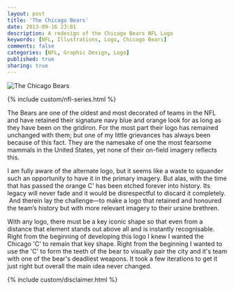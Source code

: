 ```yaml
---
layout: post
title: 'The Chicago Bears'
date: 2013-09-16 23:01
description: A redesign of the Chicago Bears NFL Logo
keywords: [NFL, Illustrations, Logo, Chicago Bears]
comments: false
categories: [NFL, Graphic Design, Logo]
published: true
sharing: true
---
```


<div class="post-thumb">
    <img src="{{ root_url }}/assets/images/work/blog/NFCN-Chicago.jpg" alt="The Chicago Bears" />
</div>

{% include custom/nfl-series.html %}

The Bears are one of the oldest and most decorated of teams in the NFL and have retained their signature navy blue and orange look for as long as they have been on the gridiron. For the most part their logo has remained unchanged with them; but one of my little grievances has always been because of this fact. They are the namesake of one the most fearsome mammals in the United States, yet none of their on-field imagery reflects this.

I am fully aware of the alternate logo, but it seems like a waste to squander such an opportunity to have it in the primary imagery. But alas, with the time that has passed the orange C' has been etched forever into history. Its legacy will never fade and it would be disrespectful to discard it completely.  And therein lay the challenge—to make a logo that retained and honoured the team’s history but with more relevant imagery to their ursine brethren.

With any logo, there must be a key iconic shape so that even from a distance that element stands out above all and is instantly recognisable. Right from the beginning of developing this logo I knew I wanted the Chicago 'C' to remain that key shape. Right from the beginning I wanted to use the 'C' to form the teeth of the bear to visually pair the city and it's team with one of the bear's deadliest weapons. It took a few iterations to get it just right but overall the main idea never changed.

{% include custom/disclaimer.html %}